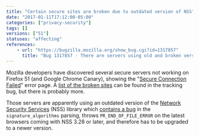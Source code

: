 ```yaml
---
title: "Certain secure sites are broken due to outdated version of NSS"
date: "2017-01-11T17:12:00-05:00"
categories: ["privacy-security"]
tags: []
versions: ["51"]
statuses: "affecting"
references:
    - url: "https://bugzilla.mozilla.org/show_bug.cgi?id=1317857"
      title: "Bug 1317857 - There are servers using old and broken versions of NSS"
---
```

Mozilla developers have discovered several secure servers not working on Firefox 51 (and Google Chrome Canary), showing the "[Secure Connection Failed](https://support.mozilla.org/en-US/kb/secure-connection-failed-error-message)" error page. A [list of the broken sites](https://bug1317857.bmoattachments.org/attachment.cgi?id=8811077) can be found in the tracking bug, but there is probably more.

Those servers are apparently using an outdated version of the [Network Security Services](https://developer.mozilla.org/en-US/docs/Mozilla/Projects/NSS) (NSS) library which [contains a bug](https://bugzilla.mozilla.org/show_bug.cgi?id=1317857#c13) in the `signature_algorithms` parsing, throws `PR_END_OF_FILE_ERROR` on the latest browsers coming with NSS 3.28 or later, and therefore has to be upgraded to a newer version.
